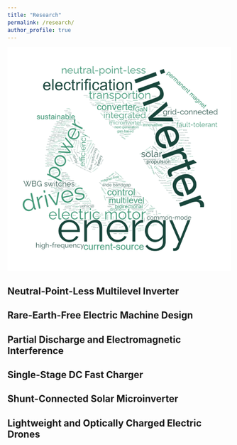 ```yaml
---
title: "Research"
permalink: /research/
author_profile: true
---
```


![image](/images/main_airplane.png)


Neutral-Point-Less Multilevel Inverter
------

Rare-Earth-Free Electric Machine Design
------

Partial Discharge and Electromagnetic Interference
------

Single-Stage DC Fast Charger
------

Shunt-Connected Solar Microinverter
------

Lightweight and Optically Charged Electric Drones
------
